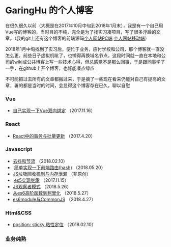 # GaringHu 的个人博客

  在很久很久以前（大概是在2017年10月中旬到2018年1月末），我是有一个自己用Vue写的博客的，当时目的不纯，完全是为了找实习凑项目，写了很多浮躁的文章。（我的git上还有这个博客的前端源码[个人网站PC端](https://github.com/garinghu/personalWeb-PC) [个人网站移动端](https://github.com/garinghu/personalWeb-mobile)）
  
  
  2018年1月中旬找到了实习后，便忙于业务，应付学校和公司，那个博客就一直没怎么更，前些日子虚拟机呲了，也懒得再换域名节点，这段时间就一直在本地和公司的wiki或公共博客上写一些技术心得，但总感觉不是那么回事，于是跟同事学了一手，在github上开个博客，也好能凑点绿点
  
  
  不可能把过去所有的文章都搬过来，于是摘了一些现在看来仍能对自己有提高的文章，署的都是当时的时间，会显得这个博客存在已久，聊以自慰
  
  
  ### Vue
  
  -  [自己实现一下Vue双向绑定](https://github.com/garinghu/myblog/issues/1)  （2017.11.16）
  
  
  ### React
  
  -  [React中的事务与批量更新](https://github.com/garinghu/myblog/issues/8)  （2017.4.20）
  


  ### Javascript
 
  -  [去抖和节流](https://github.com/garinghu/myblog/issues/3)  （2018.02.10）
  -  [简单实现一下前端路由(hash)](https://github.com/garinghu/myblog/issues/4)  （2018.05.20）
  -  [JS垃圾回收机制与内存泄漏](https://github.com/garinghu/myblog/issues/10)  （非原创）
  -  [es5实现继承](https://github.com/garinghu/myblog/issues/5)  （2017.11.15）
  -  [JS观察者模式](https://github.com/garinghu/myblog/issues/6)  （2018.5.26）
  -  [从es6高阶函数到柯里化](https://github.com/garinghu/myblog/issues/7)  （2018.5.27）
  -  [es6module与CommonJS](https://github.com/garinghu/myblog/issues/9)  （2018.4.27）
 


 ### Html&CSS

 - [position: sticky 粘性定位](https://github.com/garinghu/myblog/issues/2)  （2018.02.10）
 
 ### 业务纯熟

